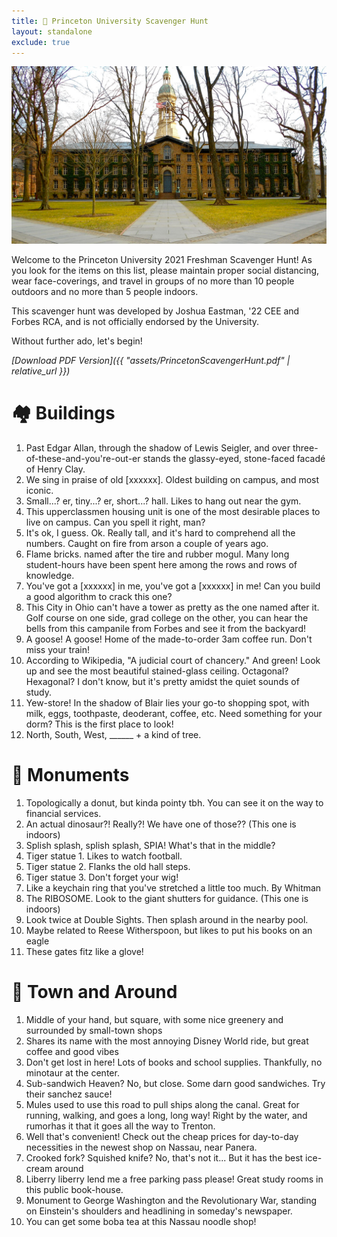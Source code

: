 ```yaml
---
title: 🐅 Princeton University Scavenger Hunt
layout: standalone
exclude: true
---
```


<img class="header-img"
     src="/assets/princeton-banner.png">

Welcome to the Princeton University 2021 Freshman Scavenger Hunt! As you look for the items on this list, please maintain proper social distancing, wear face-coverings, and travel in groups of no more than 10 people outdoors and no more than 5 people indoors.

This scavenger hunt was developed by Joshua Eastman, '22 CEE and Forbes RCA, and is not officially endorsed by the University.

Without further ado, let's begin!

*[Download PDF Version]({{ "assets/PrincetonScavengerHunt.pdf" | relative_url }})*

# 🏘 Buildings

1. Past Edgar Allan, through the shadow of Lewis Seigler, and over three-of-these-and-you're-out-er stands the glassy-eyed, stone-faced facadé of Henry Clay.
2. We sing in praise of old [xxxxxx]. Oldest building on campus, and most iconic.
3. Small...? er, tiny...? er, short...? hall. Likes to hang out near the gym.
4. This upperclassmen housing unit is one of the most desirable places to live on campus. Can you spell it right, man?
5. It's ok, I guess. Ok. Really tall, and it's hard to comprehend all the numbers. Caught on fire from arson a couple of years ago.
6. Flame bricks. named after the tire and rubber mogul. Many long student-hours have been spent here among the rows and rows of knowledge.
7. You've got a [xxxxxx] in me, you've got a [xxxxxx] in me! Can you build a good algorithm to crack this one?
8. This City in Ohio can't have a tower as pretty as the one named after it. Golf course on one side, grad college on the other, you can hear the bells from this campanile from Forbes and see it from the backyard!
9. A goose! A goose! Home of the made-to-order 3am coffee run. Don't miss your train!
10. According to Wikipedia, "A judicial court of chancery." And green! Look up and see the most beautiful stained-glass ceiling. Octagonal? Hexagonal? I don't know, but it's pretty amidst the quiet sounds of study. 
11. Yew-store! In the shadow of Blair lies your go-to shopping spot, with milk, eggs, toothpaste, deoderant, coffee, etc. Need something for your dorm? This is the first place to look!
12. North, South, West, ______ + a kind of tree.


# 🗿 Monuments

1. Topologically a donut, but kinda pointy tbh. You can see it on the way to financial services.
2. An actual dinosaur?! Really?! We have one of those?? (This one is indoors)
3. Splish splash, splish splash, SPIA! What's that in the middle?
3. Tiger statue 1. Likes to watch football.
4. Tiger statue 2. Flanks the old hall steps.
5. Tiger statue 3. Don't forget your wig!
6. Like a keychain ring that you've stretched a little too much. By Whitman
7. The RIBOSOME. Look to the giant shutters for guidance. (This one is indoors)
8. Look twice at Double Sights. Then splash around in the nearby pool.
9. Maybe related to Reese Witherspoon, but likes to put his books on an eagle
10. These gates fitz like a glove!

# 🏢 Town and Around

1. Middle of your hand, but square, with some nice greenery and surrounded by small-town shops
2. Shares its name with the most annoying Disney World ride, but great coffee and good vibes
3. Don't get lost in here! Lots of books and school supplies. Thankfully, no minotaur at the center.
4. Sub-sandwich Heaven? No, but close. Some darn good sandwiches. Try their sanchez sauce!
5. Mules used to use this road to pull ships along the canal. Great for running, walking, and goes a long, long way! Right by the water, and rumorhas it that it goes all the way to Trenton.
6. Well that's convenient! Check out the cheap prices for day-to-day necessities in the newest shop on Nassau, near Panera.
7. Crooked fork? Squished knife? No, that's not it... But it has the best ice-cream around
8. Liberry liberry lend me a free parking pass please! Great study rooms in this public book-house.
9. Monument to George Washington and the Revolutionary War, standing on Einstein's shoulders and headlining in someday's newspaper.
10. You can get some boba tea at this Nassau noodle shop!